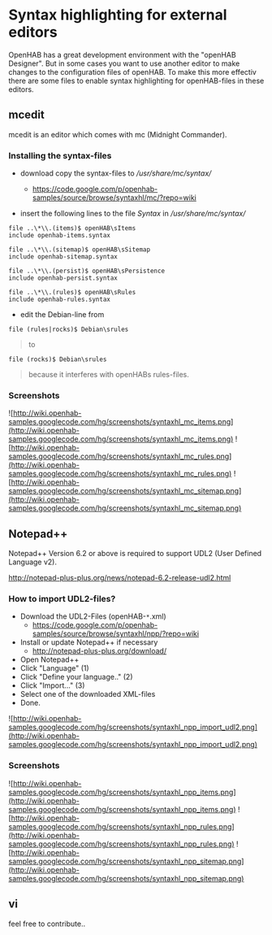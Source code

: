 # Syntax highlighting for external editors #

OpenHAB has a great development environment with the "openHAB Designer".
But in some cases you want to use another editor to make changes to the configuration files of openHAB.
To make this more effectiv there are some files to enable syntax highlighting for openHAB-files in these editors.



## mcedit ##
mcedit is an editor which comes with mc (Midnight Commander).


### Installing the syntax-files ###


  * download copy the syntax-files to _/usr/share/mc/syntax/_
    * https://code.google.com/p/openhab-samples/source/browse/syntaxhl/mc/?repo=wiki

  * insert the following lines to the file _Syntax_ in _/usr/share/mc/syntax/_
```
file ..\*\\.(items)$ openHAB\sItems 
include openhab-items.syntax  
 
file ..\*\\.(sitemap)$ openHAB\sSitemap 
include openhab-sitemap.syntax
 
file ..\*\\.(persist)$ openHAB\sPersistence
include openhab-persist.syntax
 
file ..\*\\.(rules)$ openHAB\sRules
include openhab-rules.syntax 
```
  * edit the Debian-line from
```
file (rules|rocks)$ Debian\srules
```
> to
```
file (rocks)$ Debian\srules
```
> because it interferes with openHABs rules-files.

### Screenshots ###

![http://wiki.openhab-samples.googlecode.com/hg/screenshots/syntaxhl_mc_items.png](http://wiki.openhab-samples.googlecode.com/hg/screenshots/syntaxhl_mc_items.png)
![http://wiki.openhab-samples.googlecode.com/hg/screenshots/syntaxhl_mc_rules.png](http://wiki.openhab-samples.googlecode.com/hg/screenshots/syntaxhl_mc_rules.png)
![http://wiki.openhab-samples.googlecode.com/hg/screenshots/syntaxhl_mc_sitemap.png](http://wiki.openhab-samples.googlecode.com/hg/screenshots/syntaxhl_mc_sitemap.png)

## Notepad++ ##

Notepad++ Version 6.2 or above is required to support UDL2 (User Defined Language v2).

http://notepad-plus-plus.org/news/notepad-6.2-release-udl2.html

### How to import UDL2-files? ###

  * Download the UDL2-Files (openHAB-`*`.xml)
    * https://code.google.com/p/openhab-samples/source/browse/syntaxhl/npp/?repo=wiki
  * Install or update Notepad++ if necessary
    * http://notepad-plus-plus.org/download/
  * Open Notepad++
  * Click "Language" (1)
  * Click "Define your language.." (2)
  * Click "Import..." (3)
  * Select one of the downloaded XML-files
  * Done.

![http://wiki.openhab-samples.googlecode.com/hg/screenshots/syntaxhl_npp_import_udl2.png](http://wiki.openhab-samples.googlecode.com/hg/screenshots/syntaxhl_npp_import_udl2.png)


### Screenshots ###

![http://wiki.openhab-samples.googlecode.com/hg/screenshots/syntaxhl_npp_items.png](http://wiki.openhab-samples.googlecode.com/hg/screenshots/syntaxhl_npp_items.png)
![http://wiki.openhab-samples.googlecode.com/hg/screenshots/syntaxhl_npp_rules.png](http://wiki.openhab-samples.googlecode.com/hg/screenshots/syntaxhl_npp_rules.png)
![http://wiki.openhab-samples.googlecode.com/hg/screenshots/syntaxhl_npp_sitemap.png](http://wiki.openhab-samples.googlecode.com/hg/screenshots/syntaxhl_npp_sitemap.png)

## vi ##

feel free to contribute..